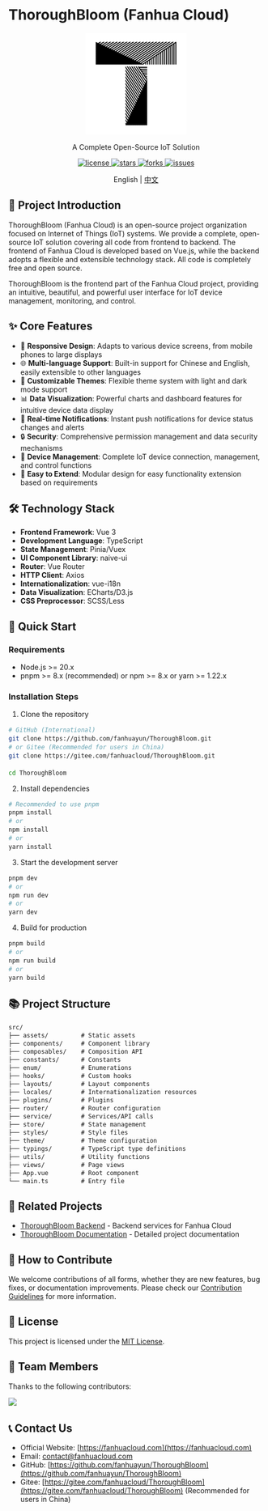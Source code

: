 # ThoroughBloom (Fanhua Cloud)

<div align="center">
  <img src="./public/favicon.svg" alt="ThoroughBloom Logo" width="200" />
  <p>A Complete Open-Source IoT Solution</p>

  <a href="https://github.com/fanhuayun/ThoroughBloom/blob/main/LICENSE">
    <img src="https://img.shields.io/github/license/fanhuayun/ThoroughBloom" alt="license" />
  </a>
  <a href="https://github.com/fanhuayun/ThoroughBloom/stargazers">
    <img src="https://img.shields.io/github/stars/fanhuayun/ThoroughBloom" alt="stars" />
  </a>
  <a href="https://github.com/fanhuayun/ThoroughBloom/network/members">
    <img src="https://img.shields.io/github/forks/fanhuayun/ThoroughBloom" alt="forks" />
  </a>
  <a href="https://github.com/fanhuayun/ThoroughBloom/issues">
    <img src="https://img.shields.io/github/issues/fanhuayun/ThoroughBloom" alt="issues" />
  </a>
</div>

<p align="center">
  <span>English</span> |
  <a href="README.md">中文</a>
</p>

## 📖 Project Introduction

ThoroughBloom (Fanhua Cloud) is an open-source project organization focused on Internet of Things (IoT) systems. We provide a complete, open-source IoT solution covering all code from frontend to backend. The frontend of Fanhua Cloud is developed based on Vue.js, while the backend adopts a flexible and extensible technology stack. All code is completely free and open source.

ThoroughBloom is the frontend part of the Fanhua Cloud project, providing an intuitive, beautiful, and powerful user interface for IoT device management, monitoring, and control.

## ✨ Core Features

- 📱 **Responsive Design**: Adapts to various device screens, from mobile phones to large displays
- 🌐 **Multi-language Support**: Built-in support for Chinese and English, easily extensible to other languages
- 🎨 **Customizable Themes**: Flexible theme system with light and dark mode support
- 📊 **Data Visualization**: Powerful charts and dashboard features for intuitive device data display
- 🔔 **Real-time Notifications**: Instant push notifications for device status changes and alerts
- 🔒 **Security**: Comprehensive permission management and data security mechanisms
- 🔌 **Device Management**: Complete IoT device connection, management, and control functions
- 🚀 **Easy to Extend**: Modular design for easy functionality extension based on requirements

## 🛠️ Technology Stack

- **Frontend Framework**: Vue 3
- **Development Language**: TypeScript
- **State Management**: Pinia/Vuex
- **UI Component Library**: naive-ui
- **Router**: Vue Router
- **HTTP Client**: Axios
- **Internationalization**: vue-i18n
- **Data Visualization**: ECharts/D3.js
- **CSS Preprocessor**: SCSS/Less

## 🚀 Quick Start

### Requirements

- Node.js >= 20.x
- pnpm >= 8.x (recommended) or npm >= 8.x or yarn >= 1.22.x

### Installation Steps

1. Clone the repository

```bash
# GitHub (International)
git clone https://github.com/fanhuayun/ThoroughBloom.git
# or Gitee (Recommended for users in China)
git clone https://gitee.com/fanhuacloud/ThoroughBloom.git

cd ThoroughBloom
```

2. Install dependencies

```bash
# Recommended to use pnpm
pnpm install
# or
npm install
# or
yarn install
```

3. Start the development server

```bash
pnpm dev
# or
npm run dev
# or
yarn dev
```

4. Build for production

```bash
pnpm build
# or
npm run build
# or
yarn build
```

## 📚 Project Structure

```
src/
├── assets/         # Static assets
├── components/     # Component library
├── composables/    # Composition API
├── constants/      # Constants
├── enum/           # Enumerations
├── hooks/          # Custom hooks
├── layouts/        # Layout components
├── locales/        # Internationalization resources
├── plugins/        # Plugins
├── router/         # Router configuration
├── service/        # Services/API calls
├── store/          # State management
├── styles/         # Style files
├── theme/          # Theme configuration
├── typings/        # TypeScript type definitions
├── utils/          # Utility functions
├── views/          # Page views
├── App.vue         # Root component
└── main.ts         # Entry file
```

## 🔗 Related Projects

- [ThoroughBloom Backend](https://github.com/fanhuayun/backend) - Backend services for Fanhua Cloud
- [ThoroughBloom Documentation](https://github.com/fanhuayun/docs) - Detailed project documentation

## 🤝 How to Contribute

We welcome contributions of all forms, whether they are new features, bug fixes, or documentation improvements. Please check our [Contribution Guidelines](CONTRIBUTING.md) for more information.

## 📄 License

This project is licensed under the [MIT License](LICENSE).

## 👥 Team Members

Thanks to the following contributors:

<a href="https://github.com/fanhuayun/ThoroughBloom/graphs/contributors">
  <img src="https://contrib.rocks/image?repo=fanhuayun/ThoroughBloom" />
</a>

## 📞 Contact Us

- Official Website: [https://fanhuacloud.com](https://fanhuacloud.com)
- Email: contact@fanhuacloud.com
- GitHub: [https://github.com/fanhuayun/ThoroughBloom](https://github.com/fanhuayun/ThoroughBloom)
- Gitee: [https://gitee.com/fanhuacloud/ThoroughBloom](https://gitee.com/fanhuacloud/ThoroughBloom) (Recommended for users in China)
